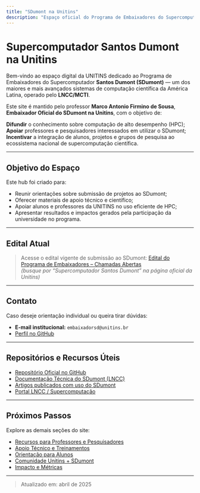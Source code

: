 ```yaml
---
title: "SDumont na Unitins"
description: "Espaço oficial do Programa de Embaixadores do Supercomputador Santos Dumont na UNITINS"
---
```


# Supercomputador Santos Dumont na Unitins

Bem-vindo ao espaço digital da UNITINS dedicado ao Programa de Embaixadores do Supercomputador **Santos Dumont (SDumont)** — um dos maiores e mais avançados sistemas de computação científica da América Latina, operado pelo **LNCC/MCTI**.

Este site é mantido pelo professor **Marco Antonio Firmino de Sousa**, **Embaixador Oficial do SDumont na Unitins**, com o objetivo de:

**Difundir** o conhecimento sobre computação de alto desempenho (HPC);  
**Apoiar** professores e pesquisadores interessados em utilizar o SDumont;  
**Incentivar** a integração de alunos, projetos e grupos de pesquisa ao ecossistema nacional de supercomputação científica.

---

## Objetivo do Espaço

Este hub foi criado para:

- Reunir orientações sobre submissão de projetos ao SDumont;
- Oferecer materiais de apoio técnico e científico;
- Apoiar alunos e professores da UNITINS no uso eficiente de HPC;
- Apresentar resultados e impactos gerados pela participação da universidade no programa.

---

## Edital Atual

> Acesse o edital vigente de submissão ao SDumont:
> [Edital do Programa de Embaixadores – Chamadas Abertas](https://www.unitins.br/concursos/publico)  
> *(busque por “Supercomputador Santos Dumont” na página oficial da Unitins)*

---

## Contato

Caso deseje orientação individual ou queira tirar dúvidas:

- **E-mail institucional:** `embaixadorsd@unitins.br`
- [Perfil no GitHub](https://github.com/sousamaf)

---

## Repositórios e Recursos Úteis

- [Repositório Oficial no GitHub](https://github.com/sousamaf/sdumont-unitins)
- [Documentação Técnica do SDumont (LNCC)](https://github.com/lncc-sered/manual-sdumont/wiki)
- [Artigos publicados com uso do SDumont](https://sdumont.lncc.br/projects_productions.php?pg=projects#)
- [Portal LNCC / Supercomputação](https://sdumont.lncc.br)

---

## Próximos Passos

Explore as demais seções do site:

- [Recursos para Professores e Pesquisadores](./recursos/)
- [Apoio Técnico e Treinamentos](./apoio-tecnico/)
- [Orientação para Alunos](./alunos/)
- [Comunidade Unitins + SDumont](./comunidade/)
- [Impacto e Métricas](./impacto/)

---

> Atualizado em: abril de 2025